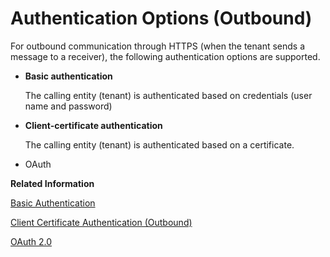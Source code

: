 <!-- loio58a75377cc154f44bb81c0376d330901 -->

# Authentication Options \(Outbound\)

For outbound communication through HTTPS \(when the tenant sends a message to a receiver\), the following authentication options are supported.

-   **Basic authentication**

    The calling entity \(tenant\) is authenticated based on credentials \(user name and password\)

-   **Client-certificate authentication**

    The calling entity \(tenant\) is authenticated based on a certificate.

-   OAuth


**Related Information**  


[Basic Authentication](basic-authentication-a5d77b1.md "Basic authentication allows a the tenant to authenticate itself against the receiver through credentials (user name and password).")

[Client Certificate Authentication \(Outbound\)](client-certificate-authentication-outbound-c4e4a15.md "")

[OAuth 2.0](oauth-2-0-3823134.md#loio382313443b8d4453b0fd536b82b9e15d "OAuth 2.0 allows a user to grant a client access to a protected resource (hosted by a resource server). The user typically restricts the access of the client and doesn't allow full access.")

